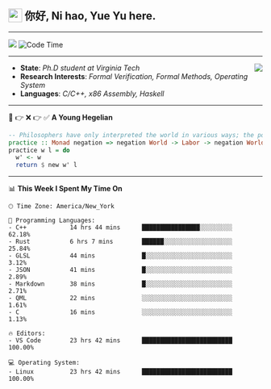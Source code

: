 <h2> <img style="vertical-align: text-bottom;" src=https://slackmojis.com/emojis/13253-yay-frog/download/ width=27> 你好, Ni hao, Yue Yu here. </h2>

---

![](https://shields.io/badge/dynamic/json?color=blue&amp;label=Visitors&amp;query=value&amp;url=https://api.countapi.xyz/hit/fishjump.fishjump) ![Code Time](https://img.shields.io/badge/Code%20Time-372%20hrs%2058%20mins-blue)

---

<img align='right' src=https://slackmojis.com/emojis/5264-coding/download> </td>

- **State**: *Ph.D student at Virginia Tech*
- **Research Interests**: *Formal Verification, Formal Methods, Operating System*
- **Languages**: *C/C++, x86 Assembly, Haskell*

---

🚫 👉 ❌ 👉 ✅ **A Young Hegelian**

``` haskell
-- Philosophers have only interpreted the world in various ways; the point is to change it.
practice :: Monad negation => negation World -> Labor -> negation World
practice w l = do
  w' <- w
  return $ new w' l
```

---


📊 **This Week I Spent My Time On** 

```text
🕑︎ Time Zone: America/New_York

💬 Programming Languages:
- C++            14 hrs 44 mins      ████████████████░░░░░░░░░     62.18%
- Rust           6 hrs 7 mins        ██████░░░░░░░░░░░░░░░░░░░     25.84%
- GLSL           44 mins             █░░░░░░░░░░░░░░░░░░░░░░░░     3.12%
- JSON           41 mins             █░░░░░░░░░░░░░░░░░░░░░░░░     2.89%
- Markdown       38 mins             █░░░░░░░░░░░░░░░░░░░░░░░░     2.71%
- QML            22 mins             ░░░░░░░░░░░░░░░░░░░░░░░░░     1.61%
- C              16 mins             ░░░░░░░░░░░░░░░░░░░░░░░░░     1.13%

🔥 Editors:
- VS Code        23 hrs 42 mins      █████████████████████████     100.00%

💻 Operating System:
- Linux          23 hrs 42 mins      █████████████████████████     100.00%
```

